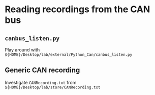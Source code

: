 # Reading recordings from the CAN bus  
## `canbus_listen.py`  
Play around with `${HOME}/Desktop/lab/external/Python_Can/canbus_listen.py`  

## Generic CAN recording  
Investigate `CANRecording.txt` from `${HOME}/Desktop/lab/store/CANRecording.txt`  

